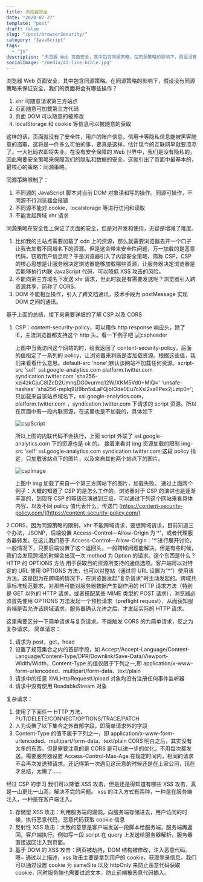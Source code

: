 ```yaml
---
title: 浏览器安全
date: "2020-07-27"
template: "post"
draft: false
slug: "/post/browserSecurity/"
category: "JavaScript"
tags:
  - "js"
description: "浏览器 Web 页面安全，其中包含同源策略。在同源策略的影响下，假设没有同源策略来保证安全，我们的页面将会有哪些操作？"
socialImage: "/media/42-line-bible.jpg"
---
```


浏览器 Web 页面安全，其中包含同源策略。在同源策略的影响下，假设没有同源策略来保证安全，我们的页面将会有哪些操作？

1. xhr 可随意请求第三方站点
2. 页面随意可加载第三方代码
3. 页面 DOM 可以随意的被修改
4. localStorage 和 cookie 等信息可以被随意的获取

这样的话，页面就没有了安全性，用户的账户信息，信用卡等隐私信息能被黑客随意的盗取，这将是一件多么可怕的事，要真是这样，估计现今的互联网早就要凉凉了。一大批码农即将失业。在没有安全保障的 Web 世界中，我们是没有隐私的，因此需要安全策略来保障我们的隐私和数据的安全。这就引出了页面中最基本的，最核心的策略：同源策略。

同源策略限制了：

1.  不同源的 JavaScript 脚本对当前 DOM 对象读和写的操作。同源可操作，不同源不行浏览器会报错
2.  不同源不能对 cookie，localstorage 等进行访问和读取
3.  不能发起跨域 xhr 请求

同源策略在安全性上保证了页面的安全，但是对开发和使用，无疑是增减了难度。

1.  比如我的主站点需要加载了 cdn 上的资源，那么就需要浏览器去开一个口子让我去加载不同域名下的资源。但是这会带来安全性问题，万一加载的是恶意代码，窃取用户信息呢？于是浏览器引入了内容安全策略，简称 CSP，CSP 的核心思想是让服务器决定浏览器能够加载哪些资源，让服务器决定浏览器是否能够执行内联 JavaScript 代码，可以降低 XSS 攻击的风险。
2.  不能向第三方域名下发送 xhr 请求，但此时就是有需要发送呢？浏览器引入跨资源共享，简称了 CORS。
3.  DOM 不能相互操作，引入了跨文档通讯，技术手段为 postMessage 实现 DOM 之间的通讯。

基于上面的总结，接下来需要详细的了解 CSP 以及 CORS

1. CSP：content-security-policy，可以用作 http response 响应头，除了 IE，主流浏览器都支持这个 http 头。看一下例子吧
   ![cspheader](/media/cspheader.png)

   上图中当我访问这个网站的时，给我返回了 content-security-policy，后面的值指定了一系列的 policy，让浏览器来判断是否加载资源。根据这些值，我们来看看什么意思。default-src 'none';默认该网站不加载任何资源。script-src 'self' ssl.google-analytics.com platform.twitter.com syndication.twitter.com 'sha256-xzi4zkCjuC8lZcD2UmnqDG0vurmq12W/XKM5Vd0+MlQ=' 'unsafe-hashes' 'sha256-mplq9U9bn5xLaFQjbIOde0Eu7cXsI2xaTPex2jLztp0=';只加载来自该站点域名下，ssl.google-analytics.com，platform.twitter.com ，syndication.twitter.com 下请求的 script 资源。所以在页面中有一段内联资源，在这里也是不加载的，具体如下

   ![cspScript](/media/cspScript.png)

   所以上图的内联代码不会执行，上面 script 外联了 ssl.google-analytics.com 下的资源也是 ok 的。
   接着来看对 img 资源加载的限制 img-src 'self' ssl.google-analytics.com syndication.twitter.com;这段 policy 指定，只加载该站点下的图片，以及来自其他两个站点下的图片。

   ![cspImage](/media/cspImage.png)

   上图中 img 加载了来自一个第三方网站下的图片，加载失败。
   通过上面两个例子：大概的知道了 CSP 的是怎么工作的。浏览器对于 CSP 的演进也是逐渐丰富的，到现在 CSP 的等级已演进到三级，可以通过下列这个网站来看具体内容，以及不同 policy 值代表什么。传送门 [https://content-security-policy.com/](https://content-security-policy.com/)

2.CORS，因为同源策略的限制，xhr 不能跨域请求，要想跨域请求，目前知道三个办法，JSONP，后端设置 Access-Control—Allow-Origin 为'\*'，或者代理服务器转发。在这儿我们基于 Access-Control—Allow-Origin：'\*'进行展开讨论。一般情况下，只要后端设置了这个返回头，一般跨域问题能解决。但是有些时候，我们会发现跨域的时候会出现一次 method 为 Option 的请求。这个东西是什么？
HTTP 的 OPTIONS 方法 用于获取目的资源所支持的通信选项。客户端可以对特定的 URL 使用 OPTIONS 方法，也可以对整站（通过将 URL 设置为“\*”）使用该方法。这是因为在跨域的情况下，在浏览器发起"复杂请求"时主动发起的。跨域共享标准规范要求，对那些可能对服务器数据产生副作用的 HTTP 请求方法（特别是 GET 以外的 HTTP 请求，或者搭配某些 MIME 类型的 POST 请求），浏览器必须首先使用 OPTIONS 方法发起一个预检请求（preflight request），从而获知服务端是否允许该跨域请求。服务器确认允许之后，才发起实际的 HTTP 请求。

这里需要区分一下简单请求与复杂请求。不能触发 CORS 的为简单请求，反之为复杂请求。
简单请求：

1.  请求为 post，get，head
2.  设置了规范集合之内的首部字段，如 Accept/Accept-Language/Content-Language/Content-Type/DPR/Downlink/Save-Data/Viewport-Width/Width，Content-Type 的值仅限于下列之一,即 application/x-www-form-urlencoded、multipart/form-data、text/plain
3.  请求中的任意 XMLHttpRequestUpload 对象均没有注册任何事件监听器
4.  请求中没有使用 ReadableStream 对象

复杂请求：

1. 使用了下面任一 HTTP 方法，PUT/DELETE/CONNECT/OPTIONS/TRACE/PATCH
2. 人为设置了以下集合之外首部字段，即简单请求外的字段
3. Content-Type 的值不属于下列之一，即 application/x-www-form-urlencoded、multipart/form-data、text/plain
   CORS 明白之后，其实没有太多的东西，但是需要注意的是 CORS 是可以进一步的优化，不用每次都发送。需要服务器设置 Access-Control-Max-Age 在规定时间内，相同的请求不会再次发送预请求。还记得第一次遇见这玩意的时候还是在上家公司，现在才总结，太懒了......

经过 CSP 的学习 我们可以降低 XSS 攻击，但是还是得知道有哪些 XSS 攻击，真是一山更比一山高，解决不完的问题。
xss 的注入方式有两种，一种是在服务端注入，一种是在客户端注入。

1.  存储型 XSS 攻击：利用服务端的漏洞，向服务端存储进去，用户访问的时候，执行恶意代码，恶意代码获取 cookie 信息
2.  反射性 XSS 攻击：大致的意思是客户端发送一段脚本给服务端，服务端再返回，客户端执行。例如写一段 script 在 query 上发送给服务器解析，服务器直接返回注入到页面。
3.  基于 DOM 的 XSS 攻击：网页被劫持，DOM 结构被修改，注入恶意代码。
    嗯~ 通过以上描述，xss 攻击主要是拿到用户的 cookie，获取登录信息，我们可以通过设置 cookie 为 sameSite 以及 httpOnly 来防止恶意代码获取 cookie，同时服务端也需要过滤文本，防止前端被恶意代码插入。
